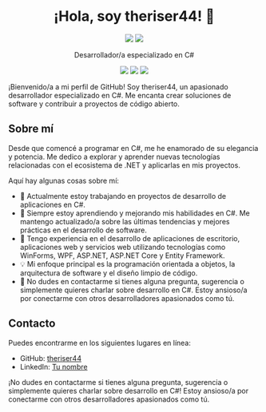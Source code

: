 <h1 align="center">¡Hola, soy theriser44! 👋</h1>

<p align="center">
  <a href="enlace-a-tu-perfil-de-github"><img src="https://img.shields.io/badge/GitHub-theriser44-blue?style=flat-square&logo=github"></a>
  <a href="enlace-a-tu-perfil-de-linkedin"><img src="https://img.shields.io/badge/LinkedIn-Tu%20nombre-blue?style=flat-square&logo=linkedin"></a>
</p>

<p align="center">Desarrollador/a especializado en C#</p>

<p align="center">
  <img src="https://img.shields.io/badge/C%23-Expert-green?style=flat-square&logo=csharp">
  <img src="https://img.shields.io/badge/.NET-Proficient-yellow?style=flat-square&logo=dotnet">
  <img src="https://img.shields.io/badge/ASP.NET-Moderate-yellow?style=flat-square&logo=aspdotnet">
</p>

¡Bienvenido/a a mi perfil de GitHub! Soy theriser44, un apasionado desarrollador especializado en C#. Me encanta crear soluciones de software y contribuir a proyectos de código abierto.

## Sobre mí

Desde que comencé a programar en C#, me he enamorado de su elegancia y potencia. Me dedico a explorar y aprender nuevas tecnologías relacionadas con el ecosistema de .NET y aplicarlas en mis proyectos.

Aquí hay algunas cosas sobre mí:

- 🔭 Actualmente estoy trabajando en proyectos de desarrollo de aplicaciones en C#.
- 🌱 Siempre estoy aprendiendo y mejorando mis habilidades en C#. Me mantengo actualizado/a sobre las últimas tendencias y mejores prácticas en el desarrollo de software.
- 💼 Tengo experiencia en el desarrollo de aplicaciones de escritorio, aplicaciones web y servicios web utilizando tecnologías como WinForms, WPF, ASP.NET, ASP.NET Core y Entity Framework.
- 💡 Mi enfoque principal es la programación orientada a objetos, la arquitectura de software y el diseño limpio de código.
- 💬 No dudes en contactarme si tienes alguna pregunta, sugerencia o simplemente quieres charlar sobre desarrollo en C#. Estoy ansioso/a por conectarme con otros desarrolladores apasionados como tú.

## Contacto

Puedes encontrarme en los siguientes lugares en línea:

- GitHub: [theriser44]([enlace-a-tu-perfil-de-github](https://github.com/OsWaldo982))
- LinkedIn: [Tu nombre](enlace-a-tu-perfil-de-LinkedIn)

¡No dudes en contactarme si tienes alguna pregunta, sugerencia o simplemente quieres charlar sobre desarrollo en C#! Estoy ansioso/a por conectarme con otros desarrolladores apasionados como tú.
